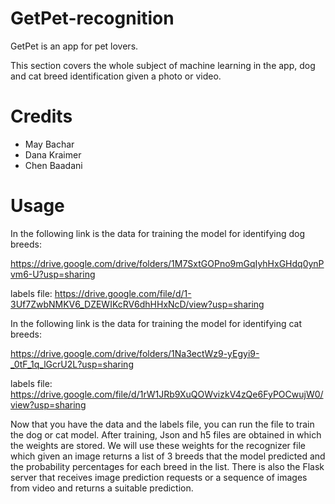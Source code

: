 # GetPet-recognition
GetPet is an app for pet lovers.

This section covers the whole subject of machine learning in the app, dog and cat breed identification given a photo or video.

# Credits
- May Bachar
- Dana Kraimer
- Chen Baadani

# Usage
In the following link is the data for training the model for identifying dog breeds:

https://drive.google.com/drive/folders/1M7SxtGOPno9mGqIyhHxGHdq0ynPvm6-U?usp=sharing

labels file: https://drive.google.com/file/d/1-3Uf7ZwbNMKV6_DZEWIKcRV6dhHHxNcD/view?usp=sharing

In the following link is the data for training the model for identifying cat breeds:

https://drive.google.com/drive/folders/1Na3ectWz9-yEgyi9-_0tF_1q_lGcrU2L?usp=sharing

labels file: https://drive.google.com/file/d/1rW1JRb9XuQOWvizkV4zQe6FyPOCwujW0/view?usp=sharing

Now that you have the data and the labels file, you can run the file to train the dog or cat model. 
After training, Json and h5 files are obtained in which the weights are stored.
We will use these weights for the recognizer file which given an image returns a list of 3 breeds that the model 
predicted and the probability percentages for each breed in the list.
There is also the Flask server that receives image prediction requests or a sequence of images from video and returns a suitable prediction.
